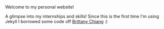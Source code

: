 Welcome to my personal website!

A glimpse into my internships and skills!
Since this is the first time I'm using Jekyll I borrowed some code off [Brittany Chiang](https://github.com/bchiang7) :)
